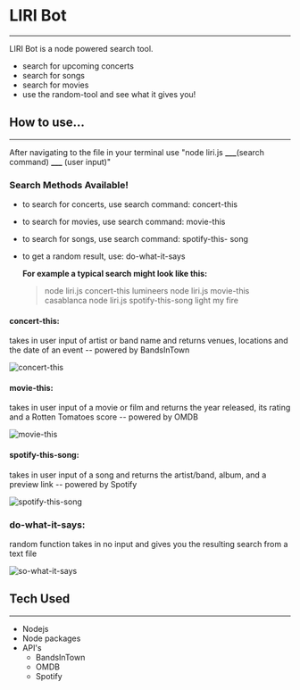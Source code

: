 # LIRI Bot

---

LIRI Bot is a node powered search tool.

- search for upcoming concerts
- search for songs
- search for movies
- use the random-tool and see what it gives you!

## How to use...

---

After navigating to the file in your terminal use "node liri.js **\_\_\_**(search command) **\_\_\_** (user input)"

### Search Methods Available!

- to search for concerts, use search command: concert-this
- to search for movies, use search command: movie-this
- to search for songs, use search command: spotify-this- song
- to get a random result, use: do-what-it-says

  **For example a typical search might look like this:**

  > node liri.js concert-this lumineers
  > node liri.js movie-this casablanca
  > node liri.js spotify-this-song light my fire

#### concert-this:

takes in user input of artist or band name and returns venues, locations and the date of an event -- powered by BandsInTown

![concert-this](https://i.imgur.com/NSYQ1me.png)

#### movie-this:

takes in user input of a movie or film and returns the year released, its rating and a Rotten Tomatoes score -- powered by OMDB

![movie-this](https://i.imgur.com/U5YoZvy.png)

#### spotify-this-song:

takes in user input of a song and returns the artist/band, album, and a preview link -- powered by Spotify

![spotify-this-song](https://i.imgur.com/mjpslrw.png)

### do-what-it-says:

random function takes in no input and gives you the resulting search from a text file

![so-what-it-says](https://i.imgur.com/Ol8h1V4.png)

## Tech Used

---

- Nodejs
- Node packages
- API's
  - BandsInTown
  - OMDB
  - Spotify
